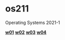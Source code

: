 # os211
Operating Systems 2021-1

[**w01**](https://amandacarrisa.github.io/os211/W01)
[**w02**](https://amandacarrisa.github.io/os211/W02)
[**w03**](https://amandacarrisa.github.io/os211/W03)
[**w04**](https://amandacarrisa.github.io/os211/W04)
